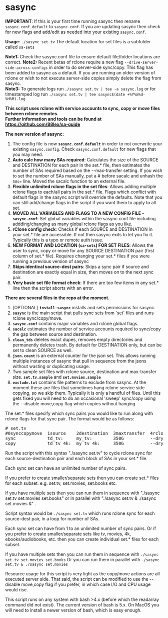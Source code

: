 # **sasync**

**IMPORTANT**: If this is your first time running sasync then rename `sasync.conf.default` to `sasync.conf`. If you are updating sasync then check for new 
flags and add/edit as needed into your existing `sasync.conf`.   

**Usage**:  `./sasync set.tv`  The default location for set files is a subfolder called `sa-sets`    

**Note1:** Check the sasync.conf file to ensure default file/folder locations are correct.
**Note2:** Recent betas of rclone require a new flag `--drive-server-side-across-configs` in order to do server-side sync/copy. This flag has been
added to sasync as a default. If you are running an older version of rclone or wish to not execute server-side copies simply
delete the flag from sasync.  
**Note3:** To generate logs run `./sasync set.tv | tee -a sasync.log` or for timestamped log run `./sasync set.tv | tee sasync$(date +%Y%m%d-%H%M).log`

**This script uses rclone with service accounts to sync, copy or move files between rclone remotes.**  
**Further information and tools can be found  at https://github.com/88lex/sa-guide**

**The new version of sasync:**

1. The config file is now **`sasync.conf.default`** in order to not overwrite your existing `sasync.config`. Check `sasync.conf.default` for new flags that you may need.
2. **Auto calc how many SAs required**: Calculates the size of the SOURCE and DESTINATION for each pair in the set.* file, then estimates the number 
of SAs required based on the --max-transfer setting. If you wish to set the number of SAs manually, put a # before sacalc and unhash the `SAs=` line. 
Moved the sacalc function to an external file.
3. **Flexible unlimited rclone flags in the set files**: Allows adding multiple rclone flags to each/all pairs in the set.* file. Flags which conflict with 
default flags in the sasync script will override the defaults. Note that you can still add/change flags in the script if you want them to apply to all set.
4. **MOVED ALL VARIABLES AND FLAGS TO A NEW CONFIG FILE - `sasync.conf`**:   Set global variables within the sasync.conf file including addding/changing
as many global rclone flags as you like.
5. **rClone config check**: Checks if each SOURCE and DESTINATION in your set.* file are accessible. If not then sasync exits to let you fix it.
Typically this is a typo or remote auth issue.
6. **NEW FORMAT AND LOCATION (`sa-sets`) FOR SET FILES**: Allows the user to sync, copy or move for any SOURCE DESTINATION pair (first column of set.* file). 
Requires changing your set.* files if you were running a previous version of sasync 
7. **Skips identical source-dest pairs**: Skips a sync pair if source and destination are exactly equal in size, then moves on to the next sync pair.
8. **Very basic set file format check**: If there are too few items in any set.* line then the script aborts with an error.

**There are several files in the repo at the moment.**
1. [OPTIONAL] **`install-sasync`** installs and sets permissions for sasync.
2. **`sasync`** is the main script that pulls sync sets from 'set' files and runs rclone sync/copy/move.
3. **`sasync.conf`** contains major variables and rclone global flags.
4. **`sacalc`** estimates the number of service accounts required to sync/copy the gap between source and destination.
5. **`clean_tds`** deletes exact dupes, removes empty directories and permanently deletes trash. By default for DESTINATION only, but can be set to clean SOURCE as well.
6. **`json.count`** is an external counter for the json set. This allows running multiple instances of sasync that pull in sequence from the jsons without wasting or duplicating usage.
7. Two sample set files with rclone source, destination and max-transfer size. **`set.tv.sample`** and **`set.movies.sample`**
8. **`exclude.txt`** contains file patterns to exclude from sasync. At the moment these are files that sometimes hang rclone service side copying, so we skip them. 
Typically it is only a handful of files. Until this gets fixed you will need to do an occasional 'sweep' sync/copy using the --disable move,copy flag which copies without hanging.


The set.* files specify which sync pairs you would like to run along with rclone flags for that sync pair. The format would be as follows:
<pre>
# set.tv
#0synccopymove  1source    2destination  3maxtransfer  4rcloneflags
sync            td_tv:     my_tv:        350G          --dry-run
copy            td_tv_4k:  my_tv_4k:     350G          --dry-run --no-traverse
</pre>

Run the script with this syntax "./sasync set.tv" to cycle rclone sync for each source-destination pair and each block of SAs in your set.* file.

Each sync set can have an unlimited number of sync pairs.

If you prefer to create smaller/separate sets then you can create set.* files for each subset. e.g. set.tv, set.movies, set.books etc.

If you have multiple sets then you can run them in sequence with "./sasync set.tv set.movies set.books" or in parallel with "./sasync set.tv & ./sasync set.movies &" .

Script syntax would be `./sasync set.tv` which runs rclone sync for each source-dest pair, in a loop for number of SAs.

Each sync set can have from 1 to an unlimited number of sync pairs. Or if you prefer to create smaller/separate sets like tv, movies, 4k, 
ebooks/audiobooks, etc. then you can create individual set.* files for each subset.

If you have multiple sets then you can run them in sequence with `./sasync set.tv set.movies set.books`
Or you can run them in parallel with `./sasync set.tv & ./sasync set.movies`

Resource usage for this script is very light as the copy/move actions are all executed server side. That said, the script can be modified to use the --disable move,copy flag if you prefer, in which case I/O and CPU usage would rise.

This script runs on any system with bash >4.x (before which the readarray command did not exist). The current version of bash is 5.x. On MacOS you will need to install a newer version of bash, which is easy enough.
